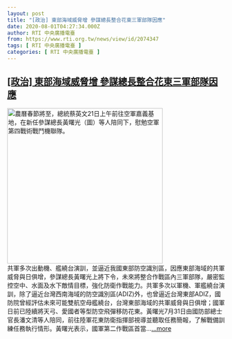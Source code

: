 ```yaml
---
layout: post
title: "[政治] 東部海域威脅增 參謀總長整合花東三軍部隊因應"
date: 2020-08-01T04:27:34.000Z
author: RTI 中央廣播電臺
from: https://www.rti.org.tw/news/view/id/2074347
tags: [ RTI 中央廣播電臺 ]
categories: [ RTI 中央廣播電臺 ]
---
```

<!--1596256054000-->
[[政治] 東部海域威脅增 參謀總長整合花東三軍部隊因應](https://www.rti.org.tw/news/view/id/2074347)
------

<div>
<img src="https://static.rti.org.tw/assets/thumbnails/2020/01/21/20200121000028M.jpg" width="360" alt="農曆春節將至，總統蔡英文21日上午前往空軍嘉義基地，在新任參謀總長黃曙光（圖）等人陪同下，慰勉空軍第四戰術戰鬥機聯隊。" title="農曆春節將至，總統蔡英文21日上午前往空軍嘉義基地，在新任參謀總長黃曙光（圖）等人陪同下，慰勉空軍第四戰術戰鬥機聯隊。"><br>共軍多次出動機、艦繞台演訓，並逼近我國東部防空識別區，因應東部海域的共軍威脅與日俱增，參謀總長黃曙光上將下令，未來將整合作戰區內三軍部隊，嚴密監控空中、水面及水下敵情目標，強化防衛作戰能力。共軍多次以軍機、軍艦繞台演訓，除了逼近台灣西南海域的防空識別區(ADIZ)外，也曾逼近台灣東部ADIZ，國防院曾經評估未來可能雙航空母艦繞台，台灣東部海域的共軍威脅與日俱增；國軍日前已陸續將天弓、愛國者等型防空飛彈移防花東。黃曙光7月31日由國防部總士官長潘文清等人陪同，前往陸軍花東防衛指揮部視導並聽取任務簡報，了解戰備訓練任務執行情形。黃曙光表示，國軍第二作戰區首當...<a target="_blank" href="https://www.rti.org.tw/news/view/id/2074347">...more</a>
</div>

